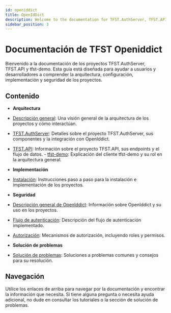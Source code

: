 ```yaml
---
id: openiddict
title: OpenIdDict
description: Welcome to the documentation for TFST.AuthServer, TFST.API, and tfst-demo projects.
sidebar_position: 3
---
```

# Documentación de TFST Openiddict

Bienvenido a la documentación de los proyectos TFST.AuthServer, TFST.API y tfst-demo. Esta guía está diseñada para ayudar a usuarios y desarrolladores a comprender la arquitectura, configuración, implementación y seguridad de los proyectos.

## Contenido

- **Arquitectura**
- [Descripción general](./architecture/overview.md): Una visión general de la arquitectura de los proyectos y cómo interactúan.
- [TFST.AuthServer](./architecture/auth-server.md): Detalles sobre el proyecto TFST.AuthServer, sus componentes y la integración con OpenIddict.
- [TFST.API](./architecture/api.md): Información sobre el proyecto TFST.API, sus endpoints y el flujo de datos. - [tfst-demo](./architecture/demo-client.md): Explicación del cliente tfst-demo y su rol en la arquitectura general.

- **Implementación**
- [Instalación](./deployment/installation.md): Instrucciones paso a paso para la instalación e implementación de los proyectos.

- **Seguridad**
- [Descripción general de OpenIddict](./security/openiddict-overview.md): Información sobre OpenIddict y su uso en los proyectos.
- [Flujo de autenticación](./security/authentication-flow.md): Descripción del flujo de autenticación implementado.
- [Autorización](./security/authorization.md): Mecanismos de autorización, incluyendo roles y permisos.

- **Solución de problemas**
- [Solución de problemas](troubleshooting.md): Soluciones a problemas comunes y consejos para su resolución.

## Navegación

Utilice los enlaces de arriba para navegar por la documentación y encontrar la información que necesita. Si tiene alguna pregunta o necesita ayuda adicional, no dude en consultar los tutoriales o la sección de solución de problemas.